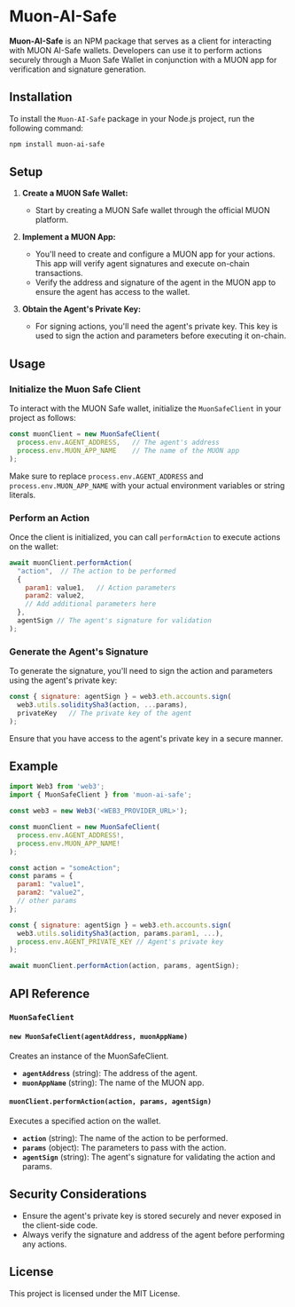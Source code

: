 
# Muon-AI-Safe

**Muon-AI-Safe** is an NPM package that serves as a client for interacting with MUON AI-Safe wallets. Developers can use it to perform actions securely through a Muon Safe Wallet in conjunction with a MUON app for verification and signature generation.

## Installation

To install the `Muon-AI-Safe` package in your Node.js project, run the following command:

```bash
npm install muon-ai-safe
```

## Setup

1. **Create a MUON Safe Wallet:**
   - Start by creating a MUON Safe wallet through the official MUON platform.
   
2. **Implement a MUON App:**
   - You'll need to create and configure a MUON app for your actions. This app will verify agent signatures and execute on-chain transactions.
   - Verify the address and signature of the agent in the MUON app to ensure the agent has access to the wallet.

3. **Obtain the Agent's Private Key:**
   - For signing actions, you'll need the agent's private key. This key is used to sign the action and parameters before executing it on-chain.

## Usage

### Initialize the Muon Safe Client

To interact with the MUON Safe wallet, initialize the `MuonSafeClient` in your project as follows:

```javascript
const muonClient = new MuonSafeClient(
  process.env.AGENT_ADDRESS,   // The agent's address
  process.env.MUON_APP_NAME    // The name of the MUON app
);
```

Make sure to replace `process.env.AGENT_ADDRESS` and `process.env.MUON_APP_NAME` with your actual environment variables or string literals.

### Perform an Action

Once the client is initialized, you can call `performAction` to execute actions on the wallet:

```javascript
await muonClient.performAction(
  "action",  // The action to be performed
  {
    param1: value1,   // Action parameters
    param2: value2,
    // Add additional parameters here
  },
  agentSign // The agent's signature for validation
);
```

### Generate the Agent's Signature

To generate the signature, you'll need to sign the action and parameters using the agent's private key:

```javascript
const { signature: agentSign } = web3.eth.accounts.sign(
  web3.utils.soliditySha3(action, ...params),
  privateKey   // The private key of the agent
);
```

Ensure that you have access to the agent's private key in a secure manner.

## Example

```javascript
import Web3 from 'web3';
import { MuonSafeClient } from 'muon-ai-safe';

const web3 = new Web3('<WEB3_PROVIDER_URL>');

const muonClient = new MuonSafeClient(
  process.env.AGENT_ADDRESS!,
  process.env.MUON_APP_NAME!
);

const action = "someAction";
const params = {
  param1: "value1",
  param2: "value2",
  // other params
};

const { signature: agentSign } = web3.eth.accounts.sign(
  web3.utils.soliditySha3(action, params.param1, ...),
  process.env.AGENT_PRIVATE_KEY // Agent's private key
);

await muonClient.performAction(action, params, agentSign);
```

## API Reference

### `MuonSafeClient`

#### `new MuonSafeClient(agentAddress, muonAppName)`

Creates an instance of the MuonSafeClient. 

- **`agentAddress`** (string): The address of the agent.
- **`muonAppName`** (string): The name of the MUON app.

#### `muonClient.performAction(action, params, agentSign)`

Executes a specified action on the wallet.

- **`action`** (string): The name of the action to be performed.
- **`params`** (object): The parameters to pass with the action.
- **`agentSign`** (string): The agent's signature for validating the action and params.

## Security Considerations

- Ensure the agent's private key is stored securely and never exposed in the client-side code.
- Always verify the signature and address of the agent before performing any actions.

## License

This project is licensed under the MIT License.
